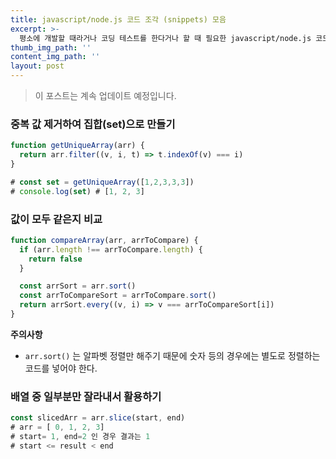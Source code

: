 ```yaml
---
title: javascript/node.js 코드 조각 (snippets) 모음
excerpt: >-
  평소에 개발할 때라거나 코딩 테스트를 한다거나 할 때 필요한 javascript/node.js 코드 스니펫입니다. 필요한게 생길때마다 계속 업데이트 하고 있습니다. :)
thumb_img_path: ''
content_img_path: ''
layout: post
---
```


> 이 포스트는 계속 업데이트 예정입니다.

### 중복 값 제거하여 집합(set)으로 만들기

```javascript
function getUniqueArray(arr) {
  return arr.filter((v, i, t) => t.indexOf(v) === i)
}

# const set = getUniqueArray([1,2,3,3,3])
# console.log(set) # [1, 2, 3]
```

### 값이 모두 같은지 비교

```javascript
function compareArray(arr, arrToCompare) {
  if (arr.length !== arrToCompare.length) {
    return false
  }

  const arrSort = arr.sort()
  const arrToCompareSort = arrToCompare.sort()
  return arrSort.every((v, i) => v === arrToCompareSort[i])
}
```

**주의사항**
* `arr.sort()` 는 알파벳 정렬만 해주기 때문에 숫자 등의 경우에는 별도로 정렬하는 코드를 넣어야 한다.

### 배열 중 일부분만 잘라내서 활용하기

```javascript
const slicedArr = arr.slice(start, end)
# arr = [ 0, 1, 2, 3]
# start= 1, end=2 인 경우 결과는 1
# start <= result < end
```

